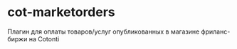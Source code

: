 cot-marketorders
================

Плагин для оплаты товаров/услуг опубликованных в магазине фриланс-биржи на Cotonti
